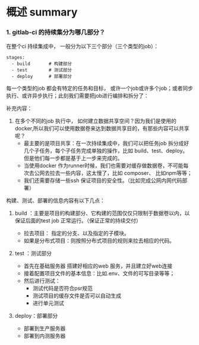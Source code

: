 # 概述 summary
### 1. gitlab-ci 的持续集分为哪几部分？
在整个ci 持续集成中， 一般分为以下三个部分（三个类型的job）：
```
stages:
  - build       # 构建部分
  - test        # 测试部分
  - deploy      # 部署部分
```
每一个类型的job 都会有特定的任务和目标， 或许一个job或许多个job；或者同步执行、或许异步执行；此刻我们需要把job进行编排和拆分了：

补充内容：
1. 在多个不同的job 执行中， 如何建立数据共享空间？因为我们是使用的docker,所以我们可以使用数据卷来达到数据共享目的，有那些内容可以共享呢？
    * 最主要的是项目共享：在一次持续集成中，我们可以把任务job 拆分成好几个子任务，每个子任务完成单独的操作，比如 build、test、deploy。 但是他们每一步都是基于上一步来完成的。
    * 当使用docker 作为runner时候，我们也需要对缓存做数据卷，不可能每次去公网去拉去一些内容，这太慢了，比如 composer、 比如npm等等；
    * 我们还需要存储一些ssh 保证项目的安全性。（比如完成公网内网代码部署）

构建、测试、部署的信息内容有以下几点：
1. build ：主要是项目的构建部分、它构建的范围仅仅只限制于数据卷以内，以保证后面的test job 正常运行。（保证正常的持续交付）
    * 拉去项目： 指定的分支、以及指定的子模块。
    * 如果是分布式项目：则按照分布式项目的规则来拉去相应的代码。
    
2. test ：测试部分
    * 首先在基础服务器 搭建好相应的web 服务，并且建立好web连接
    * 接着配置项目文件的基本信息：比如.env、文件的可写目录等等；
    * 然后进行测试：
        * 测试代码是否符合psr规范
        * 测试项目的缓存文件是否可以自动生成
        * 进行单元测试
    
3. deploy：部署部分  
    * 部署到生产服务器
    * 部署到内测服务器